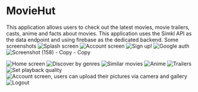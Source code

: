 # MovieHut
This application allows users to check out the latest movies, movie trailers, casts, anime and facts about movies. This application uses the Simkl API as the data endpoint and using firebase as the dedicated backend.
Some screenshots
![Splash screen](https://imgbox.com/B4MKTLfD)
![Account screen](https://photos.google.com/photo/AF1QipM1VbgSkrLjuniuIygofZwS9hZOl0idB4DenYYk)
![Sign up!](https://photos.google.com/photo/AF1QipNb2GZIZhF1tBoxXo7BLoKWbmFA1vIF7SHF5peP)
![Google auth](https://photos.google.com/photo/AF1QipPBkk6MGQ86gTs_E4HxuDBS75uAc0KOBH42rfgB)![Screenshot (158) - Copy - Copy](https://user-images.githubusercontent.com/106563780/213592655-26335ce0-27c9-42c8-b73c-cc55dbc6c6a8.png)

![Home screen](https://photos.google.com/photo/AF1QipMxodv-47Iyqc6weMNYLhIgmiJocnpaEhpX1zLn)
![Discover by genres](http://url/to/img.png)
![Similar movies](http://url/to/img.png)
![Anime](http://url/to/img.png)
![Trailers](https://photos.google.com/photo/AF1QipMdHd2jiVXH6bZ2rY6HzCPO-xNXAtNhmC-tndzV)
![Set playback quality ](http://url/to/img.png)
![Account screen, users can upload their pictures via camera and gallery](http://url/to/img.png)
![Logout](https://photos.google.com/photo/AF1QipM793vKe49eHY91s_dX8GZD0fTvJyVPjDGS_fqD)

